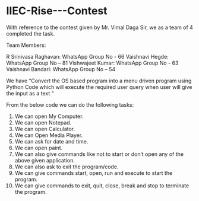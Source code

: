 # IIEC-Rise---Contest
With reference to the contest given by Mr. Vimal Daga Sir, we as a team of 4 completed the task.

Team Members: 

R Srinivasa Raghavan: WhatsApp Group No - 66
Vaishnavi Hegde: WhatsApp Group No – 81
Vishwajeet Kumar: WhatsApp Group No - 63
Vaishnavi Bandari: WhatsApp Group No – 54

We have “Convert the OS based program into a menu driven program using Python Code which will execute the required user query when user will give the input as a text “

From the below code we can do the following tasks:

1.	We can open My Computer.
2.	We can open Notepad.
3.	We can open Calculator.
4.	We can Open Media Player.
5.	We can ask for date and time.
6.	We can open paint.
7.	We can also give commands like not to start or don’t open any of the above given application.
8.	We can also ask to exit the program/code.
9.	We can give commands start, open, run and execute to start the program.
10.	We can give commands to exit, quit, close, break and stop to terminate the program.
